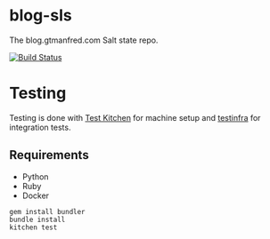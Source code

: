 blog-sls
========

The blog.gtmanfred.com Salt state repo.

[![Build Status](https://travis-ci.org/gtmanfred/blog-sls.svg?branch=master)](https://travis-ci.org/gtmanfred/blog-sls)

Testing
=======

Testing is done with [Test Kitchen](http://kitchen.ci/) for machine setup and [testinfra](https://testinfra.readthedocs.io/en/latest/) for integration tests.

Requirements
------------

- Python
- Ruby
- Docker


```
gem install bundler
bundle install
kitchen test
```
